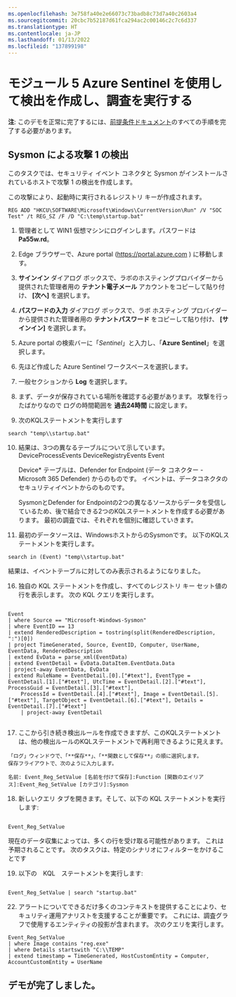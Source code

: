 ```yaml
---
ms.openlocfilehash: 3e758fa40e2e66073c73badb8c73d7a40c2603a4
ms.sourcegitcommit: 20cbc7b52187d61fca294ac2c00146c2c7c6d337
ms.translationtype: HT
ms.contentlocale: ja-JP
ms.lasthandoff: 01/13/2022
ms.locfileid: "137899198"
---
```

# <a name="module-5-create-detections-and-perform-investigations-with-azure-sentinel"></a>モジュール 5 Azure Sentinel を使用して検出を作成し、調査を実行する

**注**: このデモを正常に完了するには、[前提条件ドキュメント](00-prerequisites.md)のすべての手順を完了する必要があります。 

## <a name="attack-1-detection-with-sysmon"></a>Sysmon による攻撃 1 の検出

このタスクでは、セキュリティ イベント コネクタと Sysmon がインストールされているホストで攻撃 1 の検出を作成します。

この攻撃により、起動時に実行されるレジストリ キーが作成されます。  
```Command
REG ADD "HKCU\SOFTWARE\Microsoft\Windows\CurrentVersion\Run" /V "SOC Test" /t REG_SZ /F /D "C:\temp\startup.bat"
```

1. 管理者として WIN1 仮想マシンにログインします。パスワードは **Pa55w.rd**。  

2. Edge ブラウザーで、Azure portal (https://portal.azure.com ) に移動します。

3. **サインイン** ダイアログ ボックスで、ラボのホスティングプロバイダーから提供された管理者用の **テナント電子メール** アカウントをコピーして貼り付け、 **[次へ]** を選択します。

4. **パスワードの入力** ダイアログ ボックスで、ラボ ホスティング プロバイダーから提供された管理者用の **テナントパスワード** をコピーして貼り付け、 **[サインイン]** を選択します。

5. Azure portal の検索バーに「*Sentinel*」と入力し、「**Azure Sentinel**」を選択します。

6. 先ほど作成した Azure Sentinel ワークスペースを選択します。

7. 一般セクションから **Log** を選択します。

8. まず、データが保存されている場所を確認する必要があります。 攻撃を行ったばかりなので  ログの時間範囲を **過去24時間** に設定します。

9. 次のKQLステートメントを実行します

```KQL
search "temp\\startup.bat"
```

10. 結果は、3つの異なるテーブルについて示しています。DeviceProcessEvents DeviceRegistryEvents Event

    Device* テーブルは、Defender for Endpoint (データ コネクター - Microsoft 365 Defender) からのものです。  イベントは、データコネクタのセキュリティイベントからのものです。 

    SysmonとDefender for Endpointの2つの異なるソースからデータを受信しているため、後で結合できる2つのKQLステートメントを作成する必要があります。  最初の調査では、それぞれを個別に確認していきます。

11. 最初のデータソースは、WindowsホストからのSysmonです。  以下のKQLステートメントを実行します。

```KQL
search in (Event) "temp\\startup.bat"
```
結果は、イベントテーブルに対してのみ表示されるようになりました。  

16. 独自の KQL ステートメントを作成し、すべてのレジストリ キー セット値の行を表示します。  次の KQL クエリを実行します。

```KQL

Event
| where Source == "Microsoft-Windows-Sysmon"
| where EventID == 13
| extend RenderedDescription = tostring(split(RenderedDescription, ":")[0])
| project TimeGenerated, Source, EventID, Computer, UserName, EventData, RenderedDescription
| extend EvData = parse_xml(EventData)
| extend EventDetail = EvData.DataItem.EventData.Data
| project-away EventData, EvData  
| extend RuleName = EventDetail.[0].["#text"], EventType = EventDetail.[1].["#text"], UtcTime = EventDetail.[2].["#text"], ProcessGuid = EventDetail.[3].["#text"], 
    ProcessId = EventDetail.[4].["#text"], Image = EventDetail.[5].["#text"], TargetObject = EventDetail.[6].["#text"], Details = EventDetail.[7].["#text"]
    | project-away EventDetail 


```

17.  ここから引き続き検出ルールを作成できますが、このKQLステートメントは、他の検出ルールのKQLステートメントで再利用できるように見えます。  
    
    「ログ」ウィンドウで、「**保存**」、「**関数として保存**」の順に選択します。
    保存フライアウトで、次のように入力します。

    名前: Event_Reg_SetValue [名前を付けて保存]:Function [関数のエイリアス]:Event_Reg_SetValue [カテゴリ]:Sysmon

18. 新しいクエリ タブを開きます。そして、以下の KQL ステートメントを実行します:

```KQL

Event_Reg_SetValue

```
現在のデータ収集によっては、多くの行を受け取る可能性があります。  これは予期されることです。  次のタスクは、特定のシナリオにフィルターをかけることです

19. 以下の　KQL　ステートメントを実行します:

```KQL

Event_Reg_SetValue | search "startup.bat"

```

22. アラートについてできるだけ多くのコンテキストを提供することにより、セキュリティ運用アナリストを支援することが重要です。 これには、調査グラフで使用するエンティティの投影が含まれます。  次のクエリを実行します。

```KQL
Event_Reg_SetValue 
| where Image contains "reg.exe"
| where Details startswith "C:\\TEMP"
| extend timestamp = TimeGenerated, HostCustomEntity = Computer, AccountCustomEntity = UserName

```

## <a name="you-have-completed-the-demo"></a>デモが完了しました。